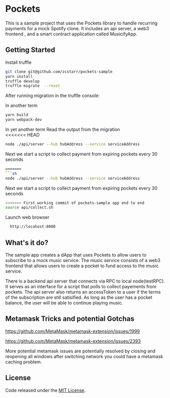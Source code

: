 # Pockets


This is a sample project that uses the Pockets library to handle recurring payments for a mock Spotify clone. It includes an api server, a web3 frontend , and a smart contract application called MusicifyApp.

## Getting Started
Install truffle
```sh
git clone git@github.com/zcstarr/pockets-sample
yarn install
truffle develop
truffle migrate  --reset
```

After running migration in the truffle console:

In another term
```sh
yarn build
yarn webpack-dev
```

In yet another term
Read the output from the migration  
<<<<<<< HEAD
```sh
node ./api/server --hub hubAddress --service serviceAddress
```
Next we start a script to collect payment from expiring pockets every 30 seconds
```sh
=======
```sh
node ./api/server --hub hubAddress --service serviceAddress
```
Next we start a script to collect payment from expiring pockets every 30 seconds
```sh
>>>>>>> First working commit of pockets-sample app end to end
source api/collect.sh
```

Launch web browser
```sh
  http://locahost:8080
```

## What's it do? 
The sample app creates a dApp that uses Pockets to allow users to subscribe to a mock music service. The music service consists of a web3 frontend that allows users to create a pocket to fund access to the music service.

There is a backend api server that connects via RPC to local node(testRPC). It serves as an interface for a script that polls to collect payements from pockets. The api server also returns an accessToken to a user if the terms of the subscription are still satisified. As long as the user has a pocket balance, the user will be able to continue playing music.

## Metamask Tricks and potential Gotchas


https://github.com/MetaMask/metamask-extension/issues/1999

https://github.com/MetaMask/metamask-extension/issues/2393

More potential metamask issues are potentially resolved by closing and reopening all windows after switching network you could have a metamask caching problem.

## License
Code released under the [MIT License](https://github.com/Pockets/smart-pockets/blob/master/LICENSE).
